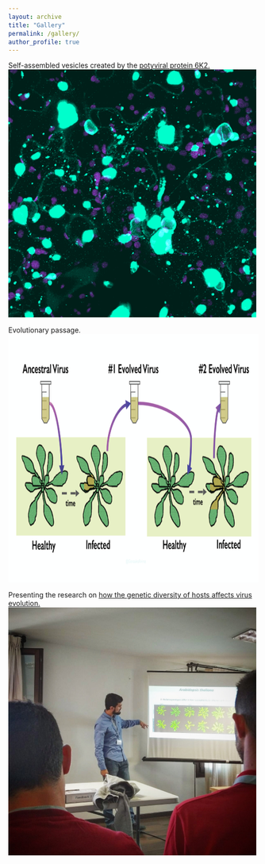 ```yaml
---
layout: archive
title: "Gallery"
permalink: /gallery/
author_profile: true
---
```


Self-assembled vesicles created by the [potyviral protein 6K2.](https://doi.org/10.1093/gbe/evz069)
<img src="/images/6k2.png" alt="hi" class="inline" height="500" width="500"/>

Evolutionary passage.
<img src="/images/passage.png" alt="hi" class="inline" height="500" width="800"/>

Presenting the research on [how the genetic diversity of hosts affects virus evolution.](https://doi.org/10.1093/ve/vez024)
<img src="/images/populations.jpg" alt="hi" class="inline" height="500" width="500"/>
